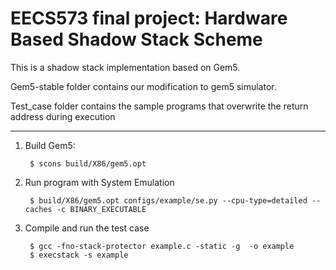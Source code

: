 EECS573 final project: Hardware Based Shadow Stack Scheme
=======

This is a shadow stack implementation based on Gem5.

Gem5-stable folder contains our modification to gem5 simulator.

Test_case folder contains the sample programs that overwrite the return address during execution

-----------------------------
1. Build Gem5:

		$ scons build/X86/gem5.opt


2. Run program with System Emulation

		$ build/X86/gem5.opt configs/example/se.py --cpu-type=detailed --caches -c BINARY_EXECUTABLE

5. Compile and run the test case

		$ gcc -fno-stack-protector example.c -static -g  -o example
		$ execstack -s example

